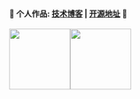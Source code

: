 #### 💚 个人作品: <a href="https://www.shaoxiongdu.top" target="_blank">技术博客</a> | <a href="https://github.com/ShaoxiongDu/ShaoxiongDu_Blog" target="_blank">开源地址</a> 💜  

<img height="110px" src="https://github-readme-stats.vercel.app/api?username=shaoxiongdu&cache_seconds=1800&hide_border=false&hide_title=true&show_icons=true&include_all_commits=true&count_private=true&line_height=21&bg_color=0,EC6C6C,FFD479,FFFC79,73FA79&theme=graywhite&locale=cn" /><img height="110px" src="https://github-readme-stats.vercel.app/api/top-langs/?username=shaoxiongdu&hide_title=true&hide_border=false&line_height=21&bg_color=0,EC6C6C,FFD479,FFFC79,73FA79&theme=graywhite&layout=compact&locale=cn" />

